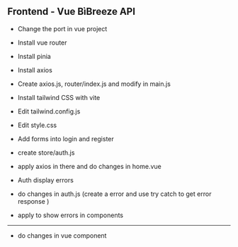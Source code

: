 ## Frontend - Vue BìBreeze API

- Change the port in vue project
- Install vue router
- Install pinia
- Install axios
- Create axios.js, router/index.js and modify in main.js

- Install tailwind CSS with vite
- Edit tailwind.config.js
- Edit style.css
- Add forms into login and register

- create store/auth.js
- apply axios in there and do changes in home.vue

- Auth display errors
- do changes in auth.js (create a error and use try catch to get error response )
- apply to show errors in components 

-----------------

- do changes in vue component